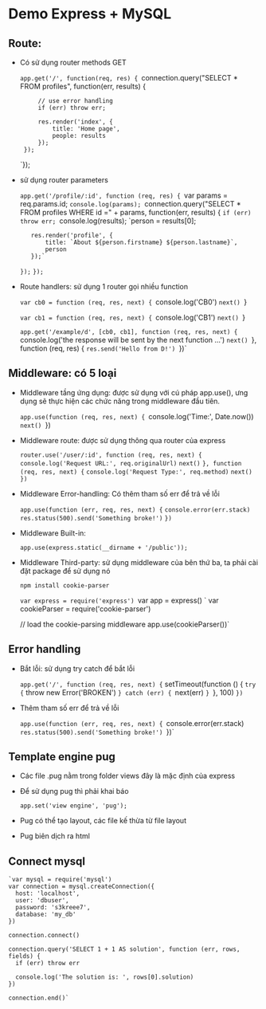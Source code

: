 # Demo Express + MySQL
 ## Route:
 + Có sử dụng router methods GET

    `app.get('/', function(req, res) {
        `connection.query("SELECT * FROM profiles", function(err, results) {

            // use error handling
            if (err) throw err;

            res.render('index', {
                title: 'Home page',
                people: results
            });
        });
    `});
    
 + sử dụng router parameters
 
    `app.get('/profile/:id', function (req, res) {
      `var params = req.params.id;
      `console.log(params);
      `connection.query("SELECT * FROM profiles WHERE id =" + params, function(err, results) {
          `if (err) throw err;
          `console.log(results);
          `person = results[0];

          res.render('profile', {
              title: `About ${person.firstname} ${person.lastname}`,
              person
          });`
      `});`
  `});`
  
  + Route handlers: sử dụng 1 router gọi nhiều function
  
      `var cb0 = function (req, res, next) {
        `console.log('CB0')
        `next()
      `}

      `var cb1 = function (req, res, next) {
        `console.log('CB1')
        `next()
      `}

      `app.get('/example/d', [cb0, cb1], function (req, res, next) {
        `console.log('the response will be sent by the next function ...')
        `next()
      `}, function (req, res) {
        `res.send('Hello from D!')
      `})`
    
 ## Middleware: có 5 loại
  + Middleware tầng ứng dụng: được sử dụng với cú pháp app.use(), ưng dụng sẽ thực hiện các chức năng trong middleware đầu tiên.
  
    `app.use(function (req, res, next) {
      `console.log('Time:', Date.now())
      `next()
    `})
    
  + Middleware route: được sử dụng thông qua router của express 
  
    `router.use('/user/:id', function (req, res, next) {`
      `console.log('Request URL:', req.originalUrl)`
      `next()`
    `}, function (req, res, next) {`
      `console.log('Request Type:', req.method)`
      `next()`
    `})`
    
  + Middleware Error-handling: Có thêm tham số err để trả về lỗi 
  
      `app.use(function (err, req, res, next) {`
        `console.error(err.stack)`
        `res.status(500).send('Something broke!')`
      `})`
      
  + Middleware Built-in:
    
      `app.use(express.static(__dirname + '/public'));`
    
  + Middleware Third-party: sử dụng middleware của bên thứ ba, ta phải cài đặt package để sử dụng nó
  
    `npm install cookie-parser`
    
    `var express = require('express')
    `var app = express()
   ` var cookieParser = require('cookie-parser')

    // load the cookie-parsing middleware
    app.use(cookieParser())`
    
 ## Error handling
  + Bắt lỗi: sử dụng try catch để bắt lỗi 
  
    ` app.get('/', function (req, res, next) {
     ` setTimeout(function () {
       ` try {
         ` throw new Error('BROKEN')
        `} catch (err) {
          `next(err)
        `}
      `}, 100)
    `})`
    
  + Thêm tham số err để trả về lỗi
  
    `app.use(function (err, req, res, next) {
      `console.error(err.stack)
      `res.status(500).send('Something broke!')
    `})`
    
 ## Template engine pug
  + Các file .pug nằm trong folder views đây là mặc định của express
  + Để sử dụng pug thì phải khai báo
    
    `app.set('view engine', 'pug');`
    
  + Pug có thể tạo layout, các file kế thừa từ file layout
  + Pug biên dịch ra html
  
 ## Connect mysql

    `var mysql = require('mysql')
    var connection = mysql.createConnection({
      host: 'localhost',
      user: 'dbuser',
      password: 's3kreee7',
      database: 'my_db'
    })

    connection.connect()

    connection.query('SELECT 1 + 1 AS solution', function (err, rows, fields) {
      if (err) throw err

      console.log('The solution is: ', rows[0].solution)
    })

    connection.end()`
